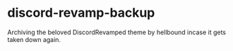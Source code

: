 # discord-revamp-backup

Archiving the beloved DiscordRevamped theme by hellbound incase it gets taken down again.
